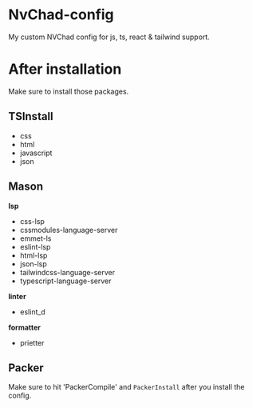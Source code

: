 # NvChad-config

My custom NVChad config for js, ts, react & tailwind support.

# After installation

Make sure to install those packages.

## TSInstall

- css
- html
- javascript
- json

## Mason

**lsp**

- css-lsp
- cssmodules-language-server
- emmet-ls
- eslint-lsp
- html-lsp
- json-lsp
- tailwindcss-language-server
- typescript-language-server

**linter**

- eslint_d

**formatter**

- prietter

## Packer

Make sure to hit 'PackerCompile' and `PackerInstall` after you install the config.
